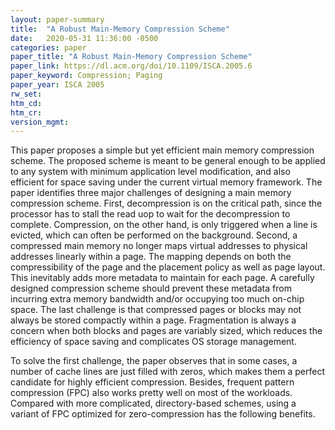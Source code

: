 ```yaml
---
layout: paper-summary
title:  "A Robust Main-Memory Compression Scheme"
date:   2020-05-31 11:36:00 -0500
categories: paper
paper_title: "A Robust Main-Memory Compression Scheme"
paper_link: https://dl.acm.org/doi/10.1109/ISCA.2005.6
paper_keyword: Compression; Paging
paper_year: ISCA 2005
rw_set:
htm_cd:
htm_cr:
version_mgmt:
---
```


This paper proposes a simple but yet efficient main memory compression scheme. The proposed scheme is meant to be general
enough to be applied to any system with minimum application level modification, and also efficient for space saving
under the current virtual memory framework. The paper identifies three major challenges of designing a main memory 
compression scheme. First, decompression is on the critical path, since the processor has to stall the read uop to
wait for the decompression to complete. Compression, on the other hand, is only triggered when a line is evicted,
which can often be performed on the background. Second, a compressed main memory no longer maps virtual addresses to
physical addresses linearly within a page. The mapping depends on both the compressibility of the page and the 
placement policy as well as page layout. This inevitably adds more metadata to maintain for each page. A carefully 
designed compression scheme should prevent these metadata from incurring extra memory bandwidth and/or occupying too
much on-chip space. The last challenge is that compressed pages or blocks may not always be stored compactly within
a page. Fragmentation is always a concern when both blocks and pages are variably sized, which reduces the efficiency
of space saving and complicates OS storage management. 

To solve the first challenge, the paper observes that in some cases, a number of cache lines are just filled with zeros,
which makes them a perfect candidate for highly efficient compression. Besides, frequent pattern compression (FPC) also
works pretty well on most of the workloads. Compared with more complicated, directory-based schemes, using a variant 
of FPC optimized for zero-compression has the following benefits. 
